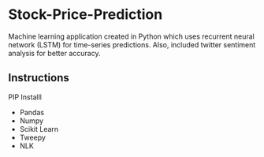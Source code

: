 # Stock-Price-Prediction
Machine learning application created in Python which uses recurrent neural network (LSTM) for time-series predictions. Also, included twitter sentiment analysis for better accuracy.

## Instructions
PIP Installl
- Pandas
- Numpy
- Scikit Learn
- Tweepy
- NLK
